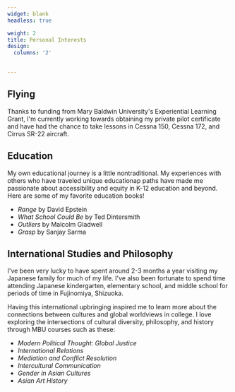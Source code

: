 ```yaml
---
widget: blank
headless: true

weight: 2
title: Personal Interests
design:
  columns: '2'
  

---
```


## Flying

Thanks to funding from Mary Baldwin University's Experiential Learning Grant, I'm currently working towards obtaining my private pilot certificate and have had the chance to take lessons in Cessna 150, Cessna 172, and Cirrus SR-22 aircraft. 

## Education

My own educational journey is a little nontraditional. My experiences with others who have traveled unique educationap paths have made me passionate about accessibility and equity in K-12 education and beyond. Here are some of my favorite education books!

- _Range_ by David Epstein
- _What School Could Be_ by Ted Dintersmith
- _Outliers_ by Malcolm Gladwell
- _Grasp_ by Sanjay Sarma

## International Studies and Philosophy

I've been very lucky to have spent around 2-3 months a year visiting my Japanese family for much of my life. I've also been fortunate to spend time attending Japanese kindergarten, elementary school, and middle school for periods of time in Fujinomiya, Shizuoka.

Having this international upbringing inspired me to learn more about the connections between cultures and global worldviews in college. I love exploring the intersections of cultural diversity, philosophy, and history through MBU courses such as these:
- _Modern Political Thought: Global Justice_
- _International Relations_
- _Mediation and Conflict Resolution_
- _Intercultural Communication_
- _Gender in Asian Cultures_
- _Asian Art History_

